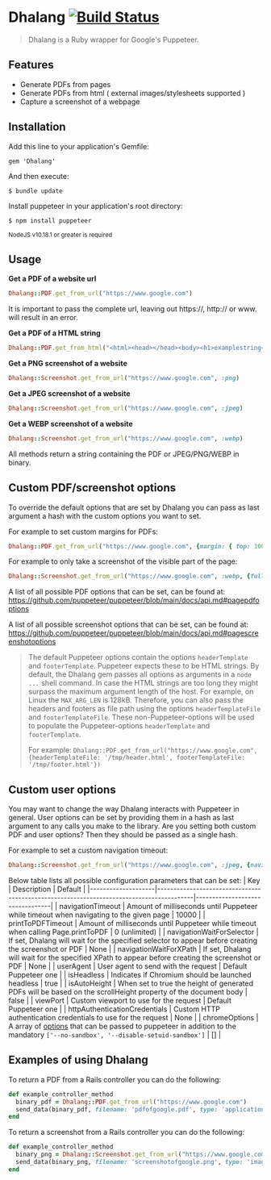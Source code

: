 # Dhalang [![Build Status](https://travis-ci.com/NielsSteensma/Dhalang.svg?token=XZgKAByw2KZjcrsCh8gW&branch=master)](https://travis-ci.com/NielsSteensma/Dhalang)

> Dhalang is a Ruby wrapper for Google's Puppeteer.



## Features
* Generate PDFs from pages
* Generate PDFs from html ( external images/stylesheets supported )  
* Capture a screenshot of a webpage



## Installation
Add this line to your application's Gemfile:

    gem 'Dhalang'

And then execute:

    $ bundle update

Install puppeteer in your application's root directory:

    $ npm install puppeteer

<sub>NodeJS v10.18.1 or greater is required</sub>
## Usage
__Get a PDF of a website url__  
```ruby
Dhalang::PDF.get_from_url("https://www.google.com")
```
It is important to pass the complete url, leaving out https://, http:// or www. will result in an error.

__Get a PDF of a HTML string__  
```ruby
Dhalang::PDF.get_from_html("<html><head></head><body><h1>examplestring</h1></body></html>") 
```

__Get a PNG screenshot of a website__  
```ruby
Dhalang::Screenshot.get_from_url("https://www.google.com", :png)  
```

__Get a JPEG screenshot of a website__  
```ruby
Dhalang::Screenshot.get_from_url("https://www.google.com", :jpeg)  
```

__Get a WEBP screenshot of a website__  
```ruby
Dhalang::Screenshot.get_from_url("https://www.google.com", :webp)  
```

All methods return a string containing the PDF or JPEG/PNG/WEBP in binary.   
  
  
  
## Custom PDF/screenshot options
To override the default options that are set by Dhalang you can pass as last argument a hash with the custom options you want to set.

For example to set custom margins for PDFs:
```ruby
Dhalang::PDF.get_from_url("https://www.google.com", {margin: { top: 100, right: 100, bottom: 100, left: 100}})
```

For example to only take a screenshot of the visible part of the page:
```ruby
Dhalang::Screenshot.get_from_url("https://www.google.com", :webp, {fullPage: false})
```

A list of all possible PDF options that can be set, can be found at: https://github.com/puppeteer/puppeteer/blob/main/docs/api.md#pagepdfoptions

A list of all possible screenshot options that can be set, can be found at: https://github.com/puppeteer/puppeteer/blob/main/docs/api.md#pagescreenshotoptions

> The default Puppeteer options contain the options `headerTemplate` and `footerTemplate`. Puppeteer expects these to be HTML strings. By default, the Dhalang
> gem passes all options as arguments in a `node ...` shell command.  In case the HTML strings are too long they might surpass the maximum
> argument length of the host.  For example, on Linux the `MAX_ARG_LEN` is 128kB. Therefore, you can also pass the headers and footers as file path using the
> options `headerTemplateFile` and `footerTemplateFile`. These non-Puppeteer-options will be used to populate the Puppeteer-options `headerTemplate` and `footerTemplate`.
>
> For example: `Dhalang::PDF.get_from_url("https://www.google.com", {headerTemplateFile: '/tmp/header.html', footerTemplateFile: '/tmp/footer.html'})`


## Custom user options
You may want to change the way Dhalang interacts with Puppeteer in general. User options can be set by providing them in a hash as last argument to any calls you make to the library. Are you setting both custom PDF and user options? Then they should be passed as a single hash. 

For example to set a custom navigation timeout:
```ruby
Dhalang::Screenshot.get_from_url("https://www.google.com", :jpeg, {navigationTimeout: 20000})  
```

Below table lists all possible configuration parameters that can be set:
| Key                | Description                                                                             | Default                         |
|--------------------|-----------------------------------------------------------------------------------------|---------------------------------|
| navigationTimeout  | Amount of milliseconds until Puppeteer while timeout when navigating to the given page  | 10000                           |
| printToPDFTimeout  | Amount of milliseconds until Puppeteer while timeout when calling Page.printToPDF       | 0 (unlimited)                   |
| navigationWaitForSelector | If set, Dhalang will wait for the specified selector to appear before creating the screenshot or PDF | None        |
| navigationWaitForXPath | If set, Dhalang will wait for the specified XPath to appear before creating the screenshot or PDF | None              |
| userAgent          | User agent to send with the request                                                     | Default Puppeteer one           |
| isHeadless         | Indicates if Chromium should be launched headless                                       | true                            |
| isAutoHeight       | When set to true the height of generated PDFs will be based on the scrollHeight property of the document body | false     |
| viewPort           | Custom viewport to use for the request                                                  | Default Puppeteer one           |
| httpAuthenticationCredentials | Custom HTTP authentication credentials to use for the request                | None                            |
| chromeOptions  | A array of [options](https://peter.sh/experiments/chromium-command-line-switches/) that can be passed to puppeteer in addition to the mandatory `['--no-sandbox', '--disable-setuid-sandbox']` | []                           |


## Examples of using Dhalang
To return a PDF from a Rails controller you can do the following:  
```ruby
def example_controller_method
  binary_pdf = Dhalang::PDF.get_from_url("https://www.google.com")  
  send_data(binary_pdf, filename: 'pdfofgoogle.pdf', type: 'application/pdf')  
end
```

To return a screenshot from a Rails controller you can do the following:  
```ruby
def example_controller_method
  binary_png = Dhalang::Screenshot.get_from_url("https://www.google.com", :png)
  send_data(binary_png, filename: 'screenshotofgoogle.png', type: 'image/png')   
end
```